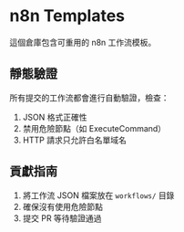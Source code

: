 # n8n Templates

這個倉庫包含可重用的 n8n 工作流模板。

## 靜態驗證

所有提交的工作流都會進行自動驗證，檢查：

1. JSON 格式正確性
2. 禁用危險節點（如 ExecuteCommand）
3. HTTP 請求只允許白名單域名

## 貢獻指南

1. 將工作流 JSON 檔案放在 `workflows/` 目錄
2. 確保沒有使用危險節點
3. 提交 PR 等待驗證通過

